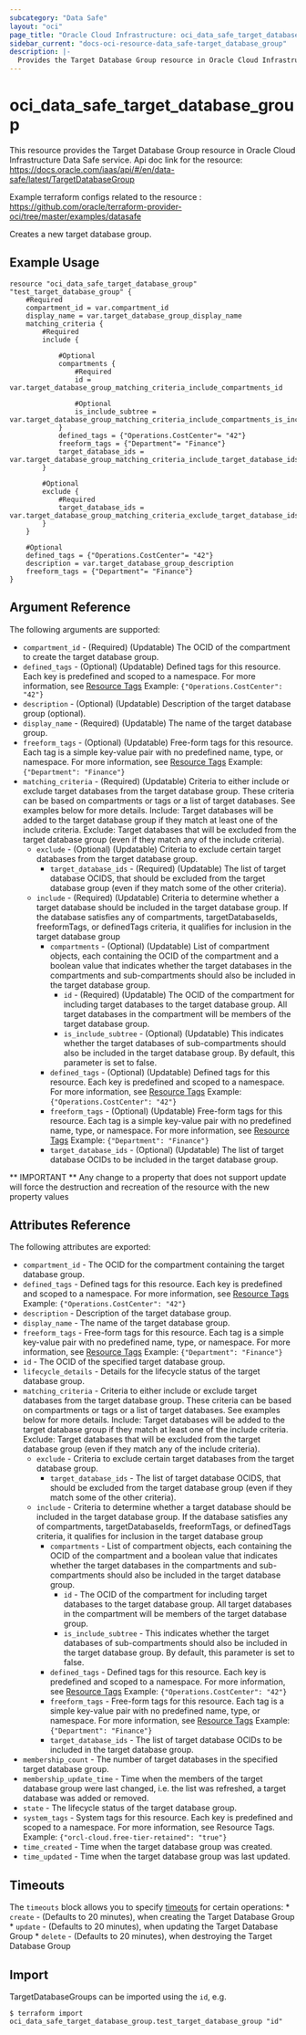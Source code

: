 ```yaml
---
subcategory: "Data Safe"
layout: "oci"
page_title: "Oracle Cloud Infrastructure: oci_data_safe_target_database_group"
sidebar_current: "docs-oci-resource-data_safe-target_database_group"
description: |-
  Provides the Target Database Group resource in Oracle Cloud Infrastructure Data Safe service
---
```


# oci_data_safe_target_database_group
This resource provides the Target Database Group resource in Oracle Cloud Infrastructure Data Safe service.
Api doc link for the resource: https://docs.oracle.com/iaas/api/#/en/data-safe/latest/TargetDatabaseGroup

Example terraform configs related to the resource : https://github.com/oracle/terraform-provider-oci/tree/master/examples/datasafe

Creates a new target database group.


## Example Usage

```hcl
resource "oci_data_safe_target_database_group" "test_target_database_group" {
	#Required
	compartment_id = var.compartment_id
	display_name = var.target_database_group_display_name
	matching_criteria {
		#Required
		include {

			#Optional
			compartments {
				#Required
				id = var.target_database_group_matching_criteria_include_compartments_id

				#Optional
				is_include_subtree = var.target_database_group_matching_criteria_include_compartments_is_include_subtree
			}
			defined_tags = {"Operations.CostCenter"= "42"}
			freeform_tags = {"Department"= "Finance"}
			target_database_ids = var.target_database_group_matching_criteria_include_target_database_ids
		}

		#Optional
		exclude {
			#Required
			target_database_ids = var.target_database_group_matching_criteria_exclude_target_database_ids
		}
	}

	#Optional
	defined_tags = {"Operations.CostCenter"= "42"}
	description = var.target_database_group_description
	freeform_tags = {"Department"= "Finance"}
}
```

## Argument Reference

The following arguments are supported:

* `compartment_id` - (Required) (Updatable) The OCID of the compartment to create the target database group.
* `defined_tags` - (Optional) (Updatable) Defined tags for this resource. Each key is predefined and scoped to a namespace. For more information, see [Resource Tags](https://docs.cloud.oracle.com/iaas/Content/General/Concepts/resourcetags.htm) Example: `{"Operations.CostCenter": "42"}` 
* `description` - (Optional) (Updatable) Description of the target database group (optional).
* `display_name` - (Required) (Updatable) The name of the target database group.
* `freeform_tags` - (Optional) (Updatable) Free-form tags for this resource. Each tag is a simple key-value pair with no predefined name, type, or namespace. For more information, see [Resource Tags](https://docs.cloud.oracle.com/iaas/Content/General/Concepts/resourcetags.htm)  Example: `{"Department": "Finance"}` 
* `matching_criteria` - (Required) (Updatable) Criteria to either include or exclude target databases from the target database group. These criteria can be based on compartments or tags or a list of target databases. See examples below for more details. Include: Target databases will be added to the target database group if they match at least one of the include criteria. Exclude: Target databases that will be excluded from the target database group (even if they match any of the include criteria). 
	* `exclude` - (Optional) (Updatable) Criteria to exclude certain target databases from the target database group.
		* `target_database_ids` - (Required) (Updatable) The list of target database OCIDS, that should be excluded from the target database group (even if they match some of the other criteria).
	* `include` - (Required) (Updatable) Criteria to determine whether a target database should be included in the target database group. If the database satisfies any of compartments, targetDatabaseIds, freeformTags, or definedTags criteria, it qualifies for inclusion in the target database group 
		* `compartments` - (Optional) (Updatable) List of compartment objects, each containing the OCID of the compartment and a boolean value that indicates whether the target databases in the compartments and sub-compartments should also be included in the target database group.
			* `id` - (Required) (Updatable) The OCID of the compartment for including target databases to the target database group. All target databases in the compartment will be members of the target database group.
			* `is_include_subtree` - (Optional) (Updatable) This indicates whether the target databases of sub-compartments should also be included in the target database group. By default, this parameter is set to false.
		* `defined_tags` - (Optional) (Updatable) Defined tags for this resource. Each key is predefined and scoped to a namespace. For more information, see [Resource Tags](https://docs.cloud.oracle.com/iaas/Content/General/Concepts/resourcetags.htm) Example: `{"Operations.CostCenter": "42"}` 
		* `freeform_tags` - (Optional) (Updatable) Free-form tags for this resource. Each tag is a simple key-value pair with no predefined name, type, or namespace. For more information, see [Resource Tags](https://docs.cloud.oracle.com/iaas/Content/General/Concepts/resourcetags.htm)  Example: `{"Department": "Finance"}` 
		* `target_database_ids` - (Optional) (Updatable) The list of target database OCIDs to be included in the target database group.


** IMPORTANT **
Any change to a property that does not support update will force the destruction and recreation of the resource with the new property values

## Attributes Reference

The following attributes are exported:

* `compartment_id` - The OCID for the compartment containing the target database group.
* `defined_tags` - Defined tags for this resource. Each key is predefined and scoped to a namespace. For more information, see [Resource Tags](https://docs.cloud.oracle.com/iaas/Content/General/Concepts/resourcetags.htm) Example: `{"Operations.CostCenter": "42"}` 
* `description` - Description of the target database group.
* `display_name` - The name of the target database group.
* `freeform_tags` - Free-form tags for this resource. Each tag is a simple key-value pair with no predefined name, type, or namespace. For more information, see [Resource Tags](https://docs.cloud.oracle.com/iaas/Content/General/Concepts/resourcetags.htm)  Example: `{"Department": "Finance"}` 
* `id` - The OCID of the specified target database group.
* `lifecycle_details` - Details for the lifecycle status of the target database group.
* `matching_criteria` - Criteria to either include or exclude target databases from the target database group. These criteria can be based on compartments or tags or a list of target databases. See examples below for more details. Include: Target databases will be added to the target database group if they match at least one of the include criteria. Exclude: Target databases that will be excluded from the target database group (even if they match any of the include criteria). 
	* `exclude` - Criteria to exclude certain target databases from the target database group.
		* `target_database_ids` - The list of target database OCIDS, that should be excluded from the target database group (even if they match some of the other criteria).
	* `include` - Criteria to determine whether a target database should be included in the target database group. If the database satisfies any of compartments, targetDatabaseIds, freeformTags, or definedTags criteria, it qualifies for inclusion in the target database group 
		* `compartments` - List of compartment objects, each containing the OCID of the compartment and a boolean value that indicates whether the target databases in the compartments and sub-compartments should also be included in the target database group.
			* `id` - The OCID of the compartment for including target databases to the target database group. All target databases in the compartment will be members of the target database group.
			* `is_include_subtree` - This indicates whether the target databases of sub-compartments should also be included in the target database group. By default, this parameter is set to false.
		* `defined_tags` - Defined tags for this resource. Each key is predefined and scoped to a namespace. For more information, see [Resource Tags](https://docs.cloud.oracle.com/iaas/Content/General/Concepts/resourcetags.htm) Example: `{"Operations.CostCenter": "42"}` 
		* `freeform_tags` - Free-form tags for this resource. Each tag is a simple key-value pair with no predefined name, type, or namespace. For more information, see [Resource Tags](https://docs.cloud.oracle.com/iaas/Content/General/Concepts/resourcetags.htm)  Example: `{"Department": "Finance"}` 
		* `target_database_ids` - The list of target database OCIDs to be included in the target database group.
* `membership_count` - The number of target databases in the specified target database group.
* `membership_update_time` - Time when the members of the target database group were last changed, i.e. the list was refreshed, a target database was added or removed.
* `state` - The lifecycle status of the target database group.
* `system_tags` - System tags for this resource. Each key is predefined and scoped to a namespace. For more information, see Resource Tags. Example: `{"orcl-cloud.free-tier-retained": "true"}` 
* `time_created` - Time when the target database group was created.
* `time_updated` - Time when the target database group was last updated.

## Timeouts

The `timeouts` block allows you to specify [timeouts](https://registry.terraform.io/providers/oracle/oci/latest/docs/guides/changing_timeouts) for certain operations:
	* `create` - (Defaults to 20 minutes), when creating the Target Database Group
	* `update` - (Defaults to 20 minutes), when updating the Target Database Group
	* `delete` - (Defaults to 20 minutes), when destroying the Target Database Group


## Import

TargetDatabaseGroups can be imported using the `id`, e.g.

```
$ terraform import oci_data_safe_target_database_group.test_target_database_group "id"
```

